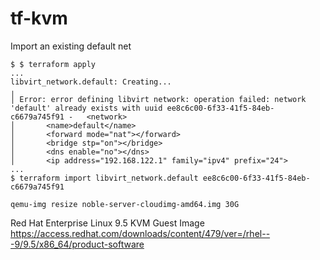 # tf-kvm

Import an existing default net

```
$ $ terraform apply
...
libvirt_network.default: Creating...                                                                                                                                         
╷                                                                                     
│ Error: error defining libvirt network: operation failed: network 'default' already exists with uuid ee8c6c00-6f33-41f5-84eb-c6679a745f91 -   <network>                     
│       <name>default</name>              
│       <forward mode="nat"></forward>     
│       <bridge stp="on"></bridge>                                                    
│       <dns enable="no"></dns>                                                       
│       <ip address="192.168.122.1" family="ipv4" prefix="24">
...
$ terraform import libvirt_network.default ee8c6c00-6f33-41f5-84eb-c6679a745f91
```

```
qemu-img resize noble-server-cloudimg-amd64.img 30G
```

Red Hat Enterprise Linux 9.5 KVM Guest Image
https://access.redhat.com/downloads/content/479/ver=/rhel---9/9.5/x86_64/product-software
